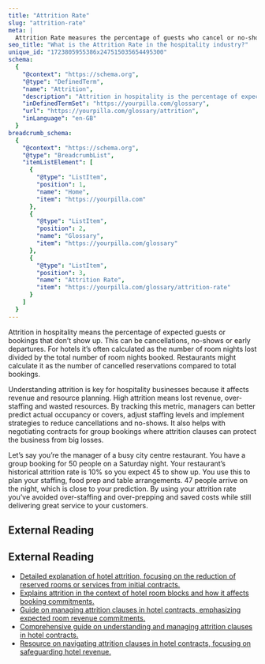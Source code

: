 ```yaml
---
title: "Attrition Rate"
slug: "attrition-rate"
meta: |
  Attrition Rate measures the percentage of guests who cancel or no-show their bookings in hotels, restaurants, or events. Lower rates improve revenue and efficiency.
seo_title: "What is the Attrition Rate in the hospitality industry?"
unique_id: "1723805955386x247515035654495300"
schema:
  {
    "@context": "https://schema.org",
    "@type": "DefinedTerm",
    "name": "Attrition",
    "description": "Attrition in hospitality is the percentage of expected guests or bookings that do not show up, including cancellations, no-shows, and early departures. It is measured by comparing lost room nights or cancelled reservations to total bookings.",
    "inDefinedTermSet": "https://yourpilla.com/glossary",
    "url": "https://yourpilla.com/glossary/attrition",
    "inLanguage": "en-GB"
  }
breadcrumb_schema:
  {
    "@context": "https://schema.org",
    "@type": "BreadcrumbList",
    "itemListElement": [
      {
        "@type": "ListItem",
        "position": 1,
        "name": "Home",
        "item": "https://yourpilla.com"
      },
      {
        "@type": "ListItem",
        "position": 2,
        "name": "Glossary",
        "item": "https://yourpilla.com/glossary"
      },
      {
        "@type": "ListItem",
        "position": 3,
        "name": "Attrition Rate",
        "item": "https://yourpilla.com/glossary/attrition-rate"
      }
    ]
  }
---
```


Attrition in hospitality means the percentage of expected guests or bookings that don’t show up. This can be cancellations, no-shows or early departures. For hotels it’s often calculated as the number of room nights lost divided by the total number of room nights booked. Restaurants might calculate it as the number of cancelled reservations compared to total bookings.

Understanding attrition is key for hospitality businesses because it affects revenue and resource planning. High attrition means lost revenue, over-staffing and wasted resources. By tracking this metric, managers can better predict actual occupancy or covers, adjust staffing levels and implement strategies to reduce cancellations and no-shows. It also helps with negotiating contracts for group bookings where attrition clauses can protect the business from big losses.

Let’s say you’re the manager of a busy city centre restaurant. You have a group booking for 50 people on a Saturday night. Your restaurant’s historical attrition rate is 10% so you expect 45 to show up. You use this to plan your staffing, food prep and table arrangements. 47 people arrive on the night, which is close to your prediction. By using your attrition rate you’ve avoided over-staffing and over-prepping and saved costs while still delivering great service to your customers.

## External Reading



## External Reading

*   [Detailed explanation of hotel attrition, focusing on the reduction of reserved rooms or services from initial contracts.](https://www.mylighthouse.com/resources/blog/hotel-attrition-meaning)
*   [Explains attrition in the context of hotel room blocks and how it affects booking commitments.](https://bluesparkeventdesign.com/what-is-attrition/)
*   [Guide on managing attrition clauses in hotel contracts, emphasizing expected room revenue commitments.](https://gogather.com/blog/how-to-avoid-paying-attrition-fees)
*   [Comprehensive guide on understanding and managing attrition clauses in hotel contracts.](https://streampoint.com/first-timers-guide-to-attrition-in-hotel-contracts/)
*   [Resource on navigating attrition clauses in hotel contracts, focusing on safeguarding hotel revenue.](https://www.teamtravelsource.com/2023/10/05/navigating-attrition-in-hotel-contracts-what-you-need-to-know/)
